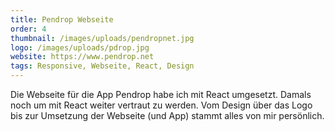 ```yaml
---
title: Pendrop Webseite
order: 4
thumbnail: /images/uploads/pendropnet.jpg
logo: /images/uploads/pdrop.jpg
website: https://www.pendrop.net
tags: Responsive, Webseite, React, Design
---
```

Die Webseite für die App Pendrop habe ich mit React umgesetzt. Damals noch um mit React weiter vertraut zu werden. Vom Design über das Logo bis zur Umsetzung der Webseite (und App) stammt alles von mir persönlich.
